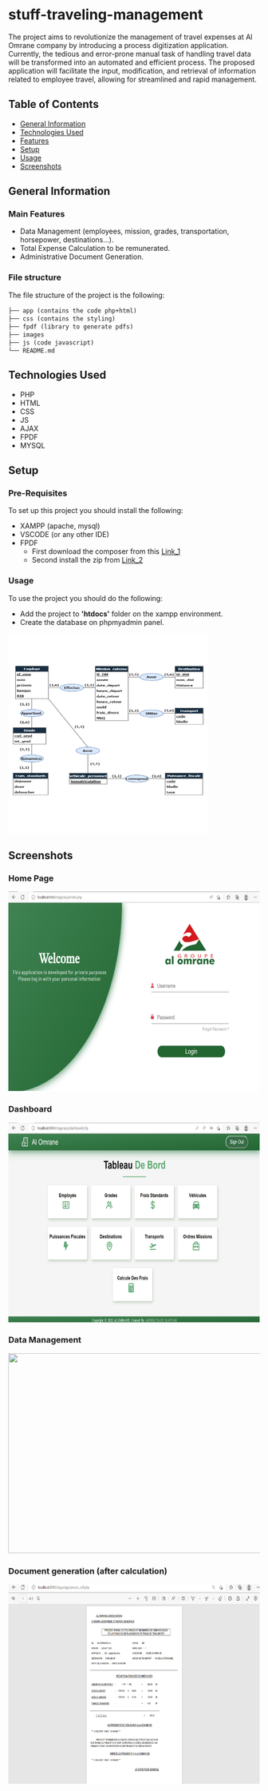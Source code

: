 # stuff-traveling-management
The project aims to revolutionize the management of travel expenses at Al Omrane company by introducing a process digitization application. Currently, the tedious and error-prone manual task of handling travel data will be transformed into an automated and efficient process. The proposed application will facilitate the input, modification, and retrieval of information related to employee travel, allowing for streamlined and rapid management.

## Table of Contents
* [General Information](#general-information)
* [Technologies Used](#technologies-used)
* [Features](#features)
* [Setup](#setup)
* [Usage](#usage)
* [Screenshots](#screenshots)


## General Information
### Main Features
- Data Management (employees, mission, grades, transportation, horsepower, destinations...).
- Total Expense Calculation to be remunerated.
- Administrative Document Generation.


### File structure
The file structure of the project is the following:
```
├── app (contains the code php+html)   
├── css (contains the styling)
├── fpdf (library to generate pdfs)
├── images
├── js (code javascript)
└── README.md
```


## Technologies Used
* PHP
* HTML
* CSS
* JS
* AJAX
* FPDF
* MYSQL


## Setup
### Pre-Requisites
To set up this project you should install the following:
- XAMPP (apache, mysql)
- VSCODE (or any other IDE)
- FPDF
  * First download the composer from this [Link_1](https://getcomposer.org/)
  * Second install the zip from [Link_2](http://www.fpdf.org/)

### Usage
To use the project you should do the following:
- Add the project to **'htdocs'** folder on the xampp environment.
- Create the database on phpmyadmin panel.
<img src="Screenshots/mcd.png" style="width:400px; height:400px;">

## Screenshots
### Home Page
<img src="Screenshots/login.png" style="width:700px; height:400px;">

### Dashboard 
<img src="Screenshots/Dashboard.png" style="width:700px; height:400px;">

### Data Management
<img src="Screenshots/employés.png" style="width:700px; height:400px;">

### Document generation (after calculation)
<img src="Screenshots/pdf1.png" style="width:700px; height:400px;">
